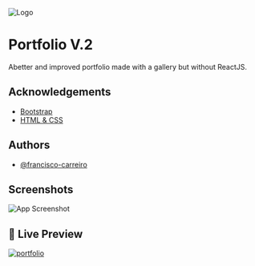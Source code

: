 
![Logo](https://i.ibb.co/j8B38cP/logo.png)


# Portfolio V.2

Abetter and improved portfolio made with a gallery but without ReactJS.



## Acknowledgements

 - [Bootstrap](https://getbootstrap.com/)
 - [HTML & CSS](https://developer.mozilla.org/en-US/docs/Learn/CSS)
## Authors

- [@francisco-carreiro](https://www.github.com/francisco-carreiro)


## Screenshots

![App Screenshot](https://snipboard.io/CAtJSY.jpg)


## 🔗 Live Preview
[![portfolio](https://img.shields.io/badge/Portfolio-V.2-blue)](https://francisco-carreiro.github.io/Portfolio/)
